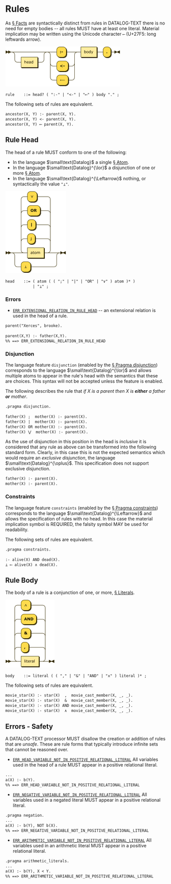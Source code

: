 # Rules

As [§&nbsp;Facts](grammar_facts.md) are syntactically distinct from rules in DATALOG-TEXT  there is no need for empty bodies -- all rules MUST have at least one literal. Material implication may be written using the Unicode character `⟵` (U+27F5: long leftwards arrow).

![rule](images/rule.png)

```ebnf
rule    ::= head? ( ":-" | "<-" | "⟵" ) body "." ;
```

The following sets of rules are equivalent.

```datalog
ancestor(X, Y) :- parent(X, Y).
ancestor(X, Y) <- parent(X, Y).
ancestor(X, Y) ⟵ parent(X, Y).
```

## Rule Head

The head of a rule MUST conform to one of the following:

* In the language $\small\text{Datalog}$ a single [§&nbsp;Atom](grammar_atoms.md).
* In the language $\small\text{Datalog}^{\lor}$ a disjunction of one or more [§&nbsp;Atom](grammar_atoms.md).
* In the language $\small\text{Datalog}^{\Leftarrow}$ nothing, or syntactically the value `"⊥"`.

![head](images/head.png)

```ebnf
head    ::= ( atom ( ( ";" | "|" | "OR" | "∨" ) atom )* )
            | "⊥" ;
```

### Errors

* [`ERR_EXTENSIONAL_RELATION_IN_RULE_HEAD`](errors.md#ERR_EXTENSIONAL_RELATION_IN_RULE_HEAD)
  --  an extensional relation is used in the head of a rule. 

```datalog
parent("Xerces", brooke).

parent(X,Y) :- father(X,Y).
%% ==> ERR_EXTENSIONAL_RELATION_IN_RULE_HEAD
```

### Disjunction

The language feature `disjunction` (enabled by the [§&nbsp;Pragma disjunction](pragmas.md#pragma-disjunction-feature)) corresponds to the language $\small\text{Datalog}^{\lor}$ and allows multiple atoms to appear in the rule's head with the semantics that these are choices. This syntax will not be accepted unless the feature is enabled.

The following describes the rule that _if X is a parent then X is **either** a father **or** mother_.

```datalog
.pragma disjunction.

father(X) ;  mother(X) :- parent(X).
father(X) |  mother(X) :- parent(X).
father(X) OR mother(X) :- parent(X).
father(X) ⋁  mother(X) :- parent(X).
```

As the use of disjunction in this position in the head is _inclusive_ it is considered that any rule as above can be transformed into the following standard form. Clearly, in this case this is not the expected semantics which would require an _exclusive disjunction_, the language $\small\text{Datalog}^{\oplus}$. This specification does not support exclusive disjunction.

```datalog
father(X) :- parent(X).
mother(X) :- parent(X).
```

### Constraints

The language feature `constraints` (enabled by the [§&nbsp;Pragma constraints](pragmas.md#pragma-constraints-feature)) corresponds to the language $\small\text{Datalog}^{\Leftarrow}$ and allows the specification of rules with no head. In this case the material implication symbol is REQUIRED, the falsity symbol MAY be used for readability.

The following sets of rules are equivalent.

```datalog
.pragma constraints.

:- alive(X) AND dead(X).
⊥ ⟵ alive(X) ∧ dead(X).
```

## Rule Body

The body of a rule is a conjunction of one, or more, [§&nbsp;Literals](grammar_literals.md).

![body](images/body.png)

```ebnf
body    ::= literal ( ( "," | "&" | "AND" | "∧" ) literal )* ;
```

The following sets of rules are equivalent.

```datalog
movie_star(X) :- star(X)  ,  movie_cast_member(X, _, _).
movie_star(X) :- star(X)  &  movie_cast_member(X, _, _).
movie_star(X) :- star(X) AND movie_cast_member(X, _, _).
movie_star(X) :- star(X)  ∧  movie_cast_member(X, _, _).
```

## Errors - Safety

A DATALOG-TEXT processor MUST disallow the creation or addition of rules that are _unsafe_. These are rule forms that typically introduce infinite sets that cannot be reasoned over.

* [`ERR_HEAD_VARIABLE_NOT_IN_POSITIVE_RELATIONAL_LITERAL`](errors.md#ERR_HEAD_VARIABLE_NOT_IN_POSITIVE_RELATIONAL_LITERAL)
  All variables used in the head of a rule MUST appear in a positive relational literal.

```datalog
...
a(X) :- b(Y).
%% ==> ERR_HEAD_VARIABLE_NOT_IN_POSITIVE_RELATIONAL_LITERAL
```

* [`ERR_NEGATIVE_VARIABLE_NOT_IN_POSITIVE_RELATIONAL_LITERAL`](errors.md#ERR_NEGATIVE_VARIABLE_NOT_IN_POSITIVE_RELATIONAL_LITERAL)
  All variables used in a negated literal MUST appear in a positive relational literal.

```datalog
.pragma negation.
...
a(X) :- b(Y), NOT b(X).
%% ==> ERR_NEGATIVE_VARIABLE_NOT_IN_POSITIVE_RELATIONAL_LITERAL
```

* [`ERR_ARITHMETIC_VARIABLE_NOT_IN_POSITIVE_RELATIONAL_LITERAL`](errors.md#ERR_ARITHMETIC_VARIABLE_NOT_IN_POSITIVE_RELATIONAL_LITERAL)
  All variables used in an arithmetic literal MUST appear in a positive relational literal.

```datalog
.pragma arithmetic_literals.
...
a(X) :- b(Y), X < Y.
%% ==> ERR_ARITHMETIC_VARIABLE_NOT_IN_POSITIVE_RELATIONAL_LITERAL
```
